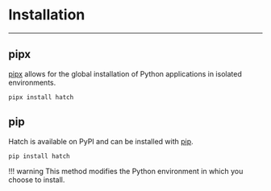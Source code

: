 # Installation

-----

## pipx

[pipx](https://github.com/pypa/pipx) allows for the global installation of Python applications in isolated environments.

```
pipx install hatch
```

## pip

Hatch is available on PyPI and can be installed with [pip](https://pip.pypa.io).

```
pip install hatch
```

!!! warning
    This method modifies the Python environment in which you choose to install.
